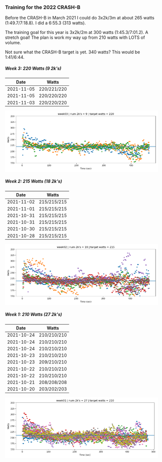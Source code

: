 
### Training for the 2022 CRASH-B

Before the CRASH-B in March 2021 I could do 3x2k/3m at about 265 watts (1:49.7/7:18.8). I did a
6:55.3 (313 watts). 

The training goal for this year is 3x2k/2m at 300 watts (1:45.3/7:01.2). A stretch goal!  The plan
is work my way up from 210 watts with LOTS of volume. 

Not sure what the CRASH-B target is yet. 340 watts? This would be 1:41/6:44.

##### Week 3: 220 Watts (9 2k's)

| Date | Watts |
| ---- | ----- |
| 2021-11-05 | 220/221/220 |
| 2021-11-05 | 220/220/220 |
| 2021-11-03 | 220/220/220 |

![plot](plot_week03.png)

##### Week 2: 215 Watts (18 2k's)

| Date | Watts |
| ---- | ----- |
| 2021-11-02 | 215/215/215 |
| 2021-11-01 | 215/215/215 |
| 2021-10-31 | 215/215/215 |
| 2021-10-31 | 215/215/215 |
| 2021-10-30 | 215/215/215 |
| 2021-10-28 | 215/215/215 |

![plot](plot_week02.png)

##### Week 1: 210 Watts (27 2k's)

| Date | Watts |
| ---- | ----- |
| 2021-10-24 | 210/210/210 |
| 2021-10-24 | 210/210/210 |
| 2021-10-24 | 210/210/210 |
| 2021-10-23 | 210/210/210 |
| 2021-10-23 | 209/210/210 |
| 2021-10-22 | 210/210/210 |
| 2021-10-22 | 210/210/210 |
| 2021-10-21 | 208/208/208 |
| 2021-10-20 | 203/202/203 |

![plot](plot_week01.png)

